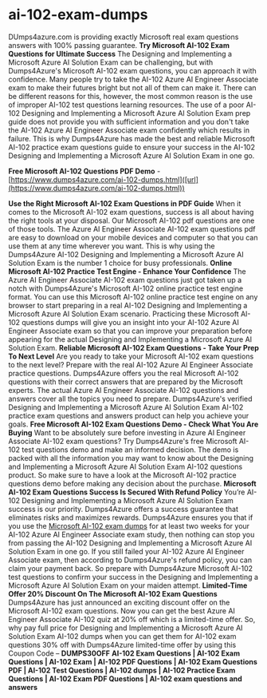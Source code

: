 # ai-102-exam-dumps
DUmps4azure.com is providing exactly Microsoft real exam questions answers with 100% passing guarantee.
**Try Microsoft AI-102 Exam Questions for Ultimate Success**
The Designing and Implementing a Microsoft Azure AI Solution Exam can be challenging, but with Dumps4Azure's Microsoft AI-102 exam questions, you can approach it with confidence. Many people try to take the AI-102 Azure AI Engineer Associate exam to make their futures bright but not all of them can make it. There can be different reasons for this, however, the most common reason is the use of improper AI-102 test questions learning resources. The use of a poor AI-102 Designing and Implementing a Microsoft Azure AI Solution Exam prep guide does not provide you with sufficient information and you don't take the AI-102 Azure AI Engineer Associate exam confidently which results in failure. This is why Dumps4Azure has made the best and reliable Microsoft AI-102 practice exam questions guide to ensure your success in the AI-102 Designing and Implementing a Microsoft Azure AI Solution Exam in one go.

**Free Microsoft AI-102 Questions PDF Demo** - [https://www.dumps4azure.com/ai-102-dumps.html]([url](https://www.dumps4azure.com/ai-102-dumps.html))

**Use the Right Microsoft AI-102 Exam Questions in PDF Guide**
When it comes to the Microsoft AI-102 exam questions, success is all about having the right tools at your disposal. Our Microsoft AI-102 pdf questions are one of those tools. The Azure AI Engineer Associate AI-102 exam questions pdf are easy to download on your mobile devices and computer so that you can use them at any time wherever you want. This is why using the Dumps4Azure AI-102 Designing and Implementing a Microsoft Azure AI Solution Exam is the number 1 choice for busy professionals.
**Online Microsoft AI-102 Practice Test Engine - Enhance Your Confidence**
The Azure AI Engineer Associate AI-102 exam questions just got taken up a notch with Dumps4Azure's Microsoft AI-102 online practice test engine format. You can use this Microsoft AI-102 online practice test engine on any browser to start preparing in a real AI-102 Designing and Implementing a Microsoft Azure AI Solution Exam scenario. Practicing these Microsoft AI-102 questions dumps will give you an insight into your AI-102 Azure AI Engineer Associate exam so that you can improve your preparation before appearing for the actual Designing and Implementing a Microsoft Azure AI Solution Exam.
**Reliable Microsoft AI-102 Exam Questions - Take Your Prep To Next Level**
Are you ready to take your Microsoft AI-102 exam questions to the next level? Prepare with the real AI-102 Azure AI Engineer Associate practice questions. Dumps4Azure offers you the real Microsoft AI-102 questions with their correct answers that are prepared by the Microsoft experts. The actual Azure AI Engineer Associate AI-102 questions and answers cover all the topics you need to prepare. Dumps4Azure's verified Designing and Implementing a Microsoft Azure AI Solution Exam AI-102 practice exam questions and answers product can help you achieve your goals.
**Free Microsoft AI-102 Exam Questions Demo - Check What You Are Buying**
Want to be absolutely sure before investing in Azure AI Engineer Associate AI-102 exam questions? Try Dumps4Azure's free Microsoft AI-102 test questions demo and make an informed decision. The demo is packed with all the information you may want to know about the Designing and Implementing a Microsoft Azure AI Solution Exam AI-102 questions product. So make sure to have a look at the Microsoft AI-102 practice questions demo before making any decision about the purchase.
**Microsoft AI-102 Exam Questions Success Is Secured With Refund Policy**
You’re AI-102 Designing and Implementing a Microsoft Azure AI Solution Exam success is our priority. Dumps4Azure offers a success guarantee that eliminates risks and maximizes rewards. Dumps4Azure ensures you that if you use the [Microsoft AI-102 exam dumps]([url](https://www.dumps4azure.com/ai-102-dumps.html)) for at least two weeks for your AI-102 Azure AI Engineer Associate exam study, then nothing can stop you from passing the AI-102 Designing and Implementing a Microsoft Azure AI Solution Exam in one go. If you still failed your AI-102 Azure AI Engineer Associate exam, then according to Dumps4Azure's refund policy, you can claim your payment back. So prepare with Dumps4Azure Microsoft AI-102 test questions to confirm your success in the Designing and Implementing a Microsoft Azure AI Solution Exam on your maiden attempt.
**Limited-Time Offer 20% Discount On The Microsoft AI-102 Exam Questions**
Dumps4Azure has just announced an exciting discount offer on the Microsoft AI-102 exam questions. Now you can get the best Azure AI Engineer Associate AI-102 quiz at 20% off which is a limited-time offer. So, why pay full price for Designing and Implementing a Microsoft Azure AI Solution Exam AI-102 dumps when you can get them for AI-102 exam questions 30% off with Dumps4Azure limited-time offer by using this Coupon Code – **DUMPS30OFF**
**AI-102 Exam Questions | AI-102 Exam Questions | AI-102 Exam | AI-102 PDF Questions | AI-102 Exam Questions PDF | AI-102 Test Questions | AI-102 dumps | AI-102 Practice Exam Questions | AI-102 Exam PDF Questions | AI-102 exam questions and answers**

